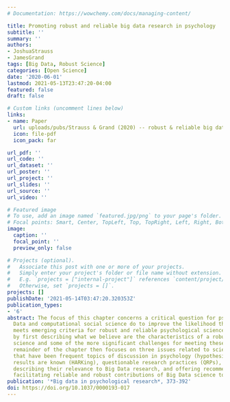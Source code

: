 ```yaml
---
# Documentation: https://wowchemy.com/docs/managing-content/

title: Promoting robust and reliable big data research in psychology
subtitle: ''
summary: ''
authors:
- JoshuaStrauss
- JamesGrand
tags: [Big Data, Robust Science]
categories: [Open Science]
date: '2020-06-01'
lastmod: 2021-05-13T23:47:20-04:00
featured: false
draft: false

# Custom links (uncomment lines below)
links:
- name: Paper
  url: uploads/pubs/Strauss & Grand (2020) -- robust & reliable big data for psychology.pdf
  icon: file-pdf
  icon_pack: far

url_pdf: ''
url_code: ''
url_dataset: ''
url_poster: ''
url_project: ''
url_slides: ''
url_source: ''
url_video: ''

# Featured image
# To use, add an image named `featured.jpg/png` to your page's folder.
# Focal points: Smart, Center, TopLeft, Top, TopRight, Left, Right, BottomLeft, Bottom, BottomRight.
image:
  caption: ''
  focal_point: ''
  preview_only: false

# Projects (optional).
#   Associate this post with one or more of your projects.
#   Simply enter your project's folder or file name without extension.
#   E.g. `projects = ["internal-project"]` references `content/project/deep-learning/index.md`.
#   Otherwise, set `projects = []`.
projects: []
publishDate: '2021-05-14T03:47:20.320353Z'
publication_types:
- '6'
abstract: The focus of this chapter concerns a critical question for psychology researchers interested in applying big data methods—what can Big
  Data and computational social science do to improve the likelihood that its research
  meets emerging criteria for robust and reliable psychological science? We begin
  by first describing what we believe are the characteristics of a robust Big Data
  science and some of the more significant challenges for meeting these demands. The
  remainder of the chapter then focuses on three issues related to scientific credibility
  that have been frequent topics of discussion in psychology (hypothesizing after
  results are known (HARKing), questionable research practices (QRPs), and replicability/reproducibility),
  describing their relevance to Big Data research, and offering recommendations for
  facilitating reliable and robust contributions of Big Data science to psychology.
publication: '*Big data in psychological research*, 373-392'
doi: https://doi.org/10.1037/0000193-017
---
```

